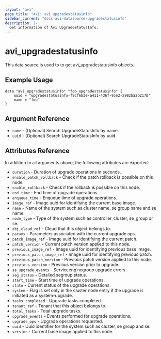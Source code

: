 ```yaml
---
layout: "avi"
page_title: "AVI: avi_upgradestatusinfo"
sidebar_current: "docs-avi-datasource-upgradestatusinfo"
description: |-
  Get information of Avi UpgradeStatusInfo.
---
```


# avi_upgradestatusinfo

This data source is used to to get avi_upgradestatusinfo objects.

## Example Usage

```hcl
data "avi_upgradestatusinfo" "foo_upgradestatusinfo" {
    uuid = "upgradestatusinfo-f9cf6b3e-a411-436f-95e2-2982ba2b217b"
    name = "foo"
}
```

## Argument Reference

* `name` - (Optional) Search UpgradeStatusInfo by name.
* `uuid` - (Optional) Search UpgradeStatusInfo by uuid.

## Attributes Reference

In addition to all arguments above, the following attributes are exported:

* `duration` - Duration of upgrade operations in seconds.
* `enable_patch_rollback` - Check if the patch rollback is possible on this node.
* `enable_rollback` - Check if the rollback is possible on this node.
* `end_time` - End time of upgrade operations.
* `enqueue_time` - Enqueue time of upgrade operations.
* `image_ref` - Image uuid for identifying the current base image.
* `name` - Name of the system such as cluster name, se group name and se name.
* `node_type` - Type of the system such as controller_cluster, se_group or se.
* `obj_cloud_ref` - Cloud that this object belongs to.
* `params` - Parameters associated with the current upgrade ops.
* `patch_image_ref` - Image uuid for identifying the current patch.
* `patch_version` - Current patch version applied to this node.
* `previous_image_ref` - Image uuid for identifying previous base image.
* `previous_patch_image_ref` - Image uuid for identifying previous patch.
* `previous_patch_version` - Previous patch version applied to this node.
* `previous_version` - Previous version prior to upgrade.
* `se_upgrade_events` - Serviceenginegroup upgrade errors.
* `seg_status` - Detailed segroup status.
* `start_time` - Start time of upgrade operations.
* `state` - Current status of the upgrade operations.
* `system` - Flag is set only in the cluster node entry if the upgrade is initiated as a system-upgrade.
* `tasks_completed` - Upgrade tasks completed.
* `tenant_ref` - Tenant that this object belongs to.
* `total_tasks` - Total upgrade tasks.
* `upgrade_events` - Events performed for upgrade operations.
* `upgrade_ops` - Upgrade operations requested.
* `uuid` - Uuid identifier for the system such as cluster, se group and se.
* `version` - Current base image applied to this node.

